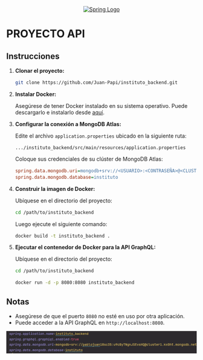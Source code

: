 <p align="center">
  <a href="https://spring.io/" target="blank"><img src="https://spring.io/images/OG-Spring.png" width="200" alt="Spring Logo" /></a>
</p>

# PROYECTO API

## Instrucciones

1. **Clonar el proyecto:**

    ```bash
    git clone https://github.com/Juan-Papi/instituto_backend.git
    ```

2. **Instalar Docker:**

   Asegúrese de tener Docker instalado en su sistema operativo. Puede descargarlo e instalarlo desde [aquí](https://www.docker.com/get-started).

3. **Configurar la conexión a MongoDB Atlas:**

   Edite el archivo `application.properties` ubicado en la siguiente ruta:

    ```plaintext
    .../instituto_backend/src/main/resources/application.properties
    ```

   Coloque sus credenciales de su clúster de MongoDB Atlas:

    ```ini
    spring.data.mongodb.uri=mongodb+srv://<USUARIO>:<CONTRASEÑA>@<CLUSTER>.mongodb.net/?retryWrites=true&w=majority&appName=<NOMBRE_APP>
    spring.data.mongodb.database=instituto
    ```

4. **Construir la imagen de Docker:**

   Ubíquese en el directorio del proyecto:

    ```bash
    cd /path/to/instituto_backend
    ```

   Luego ejecute el siguiente comando:

    ```bash
    docker build -t instituto_backend .
    ```

5. **Ejecutar el contenedor de Docker para la API GraphQL:**

   Ubíquese en el directorio del proyecto:

    ```bash
    cd /path/to/instituto_backend
    ```
   
    ```bash
    docker run -d -p 8080:8080 instituto_backend
    ```

## Notas

- Asegúrese de que el puerto `8080` no esté en uso por otra aplicación.
- Puede acceder a la API GraphQL en `http://localhost:8080`.

![img.png](img.png)